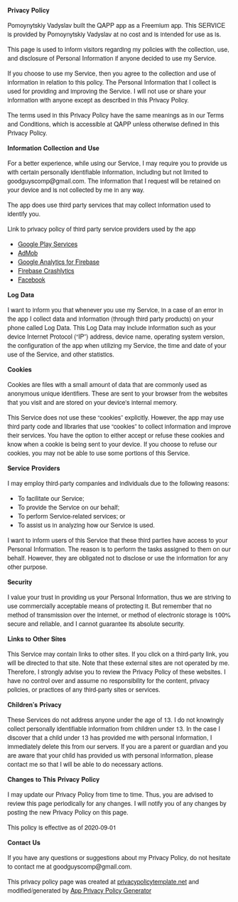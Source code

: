 <html>
<head>
    <meta charset='utf-8'>
    <meta name='viewport' content='width=device-width'>
    <title>Privacy Policy</title>
    <style> body { font-family: 'Helvetica Neue', Helvetica, Arial, sans-serif; padding:1em; } </style>
</head>
<body>
<strong>Privacy Policy</strong> <p>
    Pomoynytskiy Vadyslav built the QAPP app as
    a Freemium app. This SERVICE is provided by
    Pomoynytskiy Vadyslav at no cost and is intended for use as
    is.
</p> <p>
    This page is used to inform visitors regarding my
    policies with the collection, use, and disclosure of Personal
    Information if anyone decided to use my Service.
</p> <p>
    If you choose to use my Service, then you agree to
    the collection and use of information in relation to this
    policy. The Personal Information that I collect is
    used for providing and improving the Service. I will not use or share your information with
    anyone except as described in this Privacy Policy.
</p> <p>
    The terms used in this Privacy Policy have the same meanings
    as in our Terms and Conditions, which is accessible at
    QAPP unless otherwise defined in this Privacy Policy.
</p> <p><strong>Information Collection and Use</strong></p> <p>
    For a better experience, while using our Service, I
    may require you to provide us with certain personally
    identifiable information, including but not limited to goodguyscomp@gmail.com. The information that
    I request will be retained on your device and is not collected by me in any way.
</p> <div><p>
    The app does use third party services that may collect
    information used to identify you.
</p> <p>
    Link to privacy policy of third party service providers used
    by the app
</p> <ul><li><a href="https://www.google.com/policies/privacy/" target="_blank" rel="noopener noreferrer">Google Play Services</a></li><li><a href="https://support.google.com/admob/answer/6128543?hl=en" target="_blank" rel="noopener noreferrer">AdMob</a></li><li><a href="https://firebase.google.com/policies/analytics" target="_blank" rel="noopener noreferrer">Google Analytics for Firebase</a></li><li><a href="https://firebase.google.com/support/privacy/" target="_blank" rel="noopener noreferrer">Firebase Crashlytics</a></li><li><a href="https://www.facebook.com/about/privacy/update/printable" target="_blank" rel="noopener noreferrer">Facebook</a></li><!----><!----><!----><!----><!----><!----><!----><!----><!----><!----><!----><!----><!----><!----><!----><!----><!----><!----></ul></div> <p><strong>Log Data</strong></p> <p>
    I want to inform you that whenever you
    use my Service, in a case of an error in the app
    I collect data and information (through third party
    products) on your phone called Log Data. This Log Data may
    include information such as your device Internet Protocol
    (“IP”) address, device name, operating system version, the
    configuration of the app when utilizing my Service,
    the time and date of your use of the Service, and other
    statistics.
</p> <p><strong>Cookies</strong></p> <p>
    Cookies are files with a small amount of data that are
    commonly used as anonymous unique identifiers. These are sent
    to your browser from the websites that you visit and are
    stored on your device's internal memory.
</p> <p>
    This Service does not use these “cookies” explicitly. However,
    the app may use third party code and libraries that use
    “cookies” to collect information and improve their services.
    You have the option to either accept or refuse these cookies
    and know when a cookie is being sent to your device. If you
    choose to refuse our cookies, you may not be able to use some
    portions of this Service.
</p> <p><strong>Service Providers</strong></p> <p>
    I may employ third-party companies and
    individuals due to the following reasons:
</p> <ul><li>To facilitate our Service;</li> <li>To provide the Service on our behalf;</li> <li>To perform Service-related services; or</li> <li>To assist us in analyzing how our Service is used.</li></ul> <p>
    I want to inform users of this Service
    that these third parties have access to your Personal
    Information. The reason is to perform the tasks assigned to
    them on our behalf. However, they are obligated not to
    disclose or use the information for any other purpose.
</p> <p><strong>Security</strong></p> <p>
    I value your trust in providing us your
    Personal Information, thus we are striving to use commercially
    acceptable means of protecting it. But remember that no method
    of transmission over the internet, or method of electronic
    storage is 100% secure and reliable, and I cannot
    guarantee its absolute security.
</p> <p><strong>Links to Other Sites</strong></p> <p>
    This Service may contain links to other sites. If you click on
    a third-party link, you will be directed to that site. Note
    that these external sites are not operated by me.
    Therefore, I strongly advise you to review the
    Privacy Policy of these websites. I have
    no control over and assume no responsibility for the content,
    privacy policies, or practices of any third-party sites or
    services.
</p> <p><strong>Children’s Privacy</strong></p> <p>
    These Services do not address anyone under the age of 13.
    I do not knowingly collect personally
    identifiable information from children under 13. In the case
    I discover that a child under 13 has provided
    me with personal information, I immediately
    delete this from our servers. If you are a parent or guardian
    and you are aware that your child has provided us with
    personal information, please contact me so that
    I will be able to do necessary actions.
</p> <p><strong>Changes to This Privacy Policy</strong></p> <p>
    I may update our Privacy Policy from
    time to time. Thus, you are advised to review this page
    periodically for any changes. I will
    notify you of any changes by posting the new Privacy Policy on
    this page.
</p> <p>This policy is effective as of 2020-09-01</p> <p><strong>Contact Us</strong></p> <p>
    If you have any questions or suggestions about my
    Privacy Policy, do not hesitate to contact me at goodguyscomp@gmail.com.
</p> <p>
    This privacy policy page was created at
    <a href="https://privacypolicytemplate.net" target="_blank" rel="noopener noreferrer">privacypolicytemplate.net</a>
    and modified/generated by
    <a href="https://app-privacy-policy-generator.firebaseapp.com/" target="_blank" rel="noopener noreferrer">App Privacy Policy Generator</a></p>
</body>
</html>

